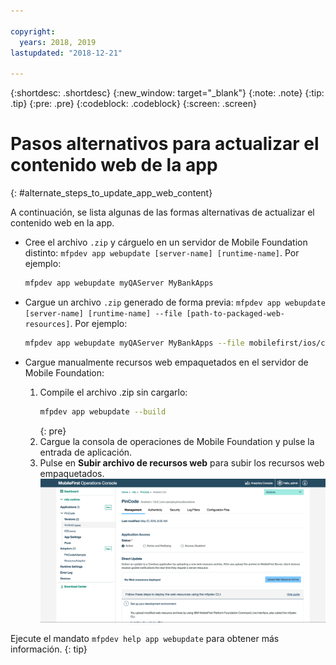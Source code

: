 ```yaml
---

copyright:
  years: 2018, 2019
lastupdated: "2018-12-21"

---
```


{:shortdesc: .shortdesc}
{:new_window: target="_blank"}
{:note: .note}
{:tip: .tip}
{:pre: .pre}
{:codeblock: .codeblock}
{:screen: .screen}

# Pasos alternativos para actualizar el contenido web de la app
{: #alternate_steps_to_update_app_web_content}

A continuación, se lista algunas de las formas alternativas de actualizar el contenido web en la app.

* Cree el archivo `.zip` y cárguelo en un servidor de Mobile Foundation distinto: `mfpdev app webupdate [server-name] [runtime-name]`.
  Por ejemplo:
  ```bash
  mfpdev app webupdate myQAServer MyBankApps
  ```

* Cargue un archivo `.zip` generado de forma previa: `mfpdev app webupdate [server-name] [runtime-name] --file [path-to-packaged-web-resources]`.
  Por ejemplo:
  ```bash
  mfpdev app webupdate myQAServer MyBankApps --file mobilefirst/ios/com.mfp.myBankApp-1.0.1.zip
  ```

* Cargue manualmente recursos web empaquetados en el servidor de Mobile Foundation:
  1. Compile el archivo .zip sin cargarlo:
      ```bash
      mfpdev app webupdate --build
      ```
      {: pre}
  2. Cargue la consola de operaciones de Mobile Foundation y pulse la entrada de aplicación.
  3. Pulse en **Subir archivo de recursos web** para subir los recursos web empaquetados.    
      ![Cargar el archivo .zip de Direct Update desde la consola](images/upload-direct-update-package.png)

Ejecute el mandato `mfpdev help app webupdate` para obtener más información.
{: tip}
